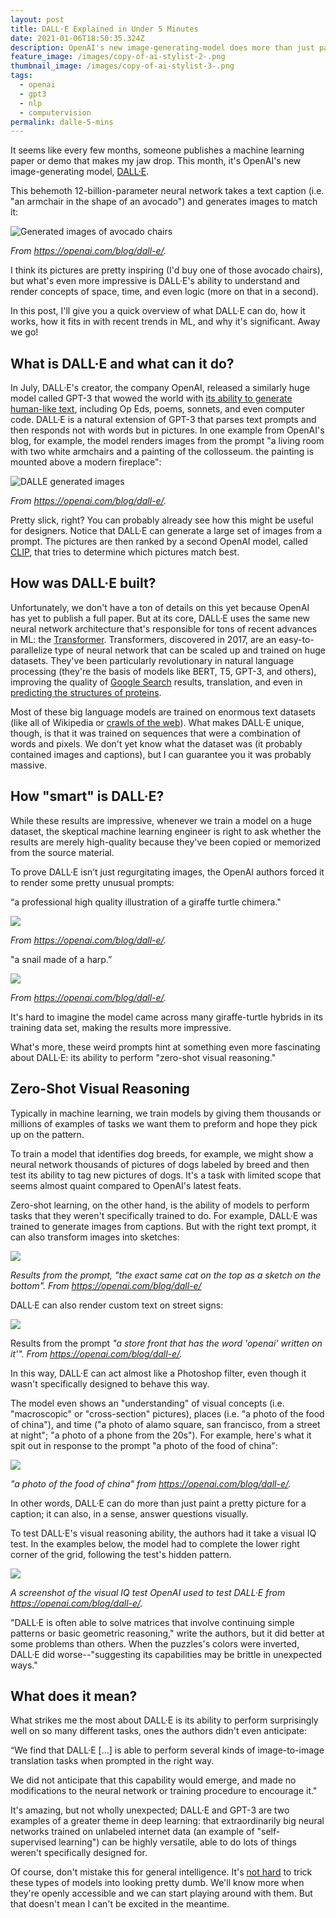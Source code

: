 ```yaml
---
layout: post
title: DALL·E Explained in Under 5 Minutes
date: 2021-01-06T18:50:35.324Z
description: OpenAI's new image-generating-model does more than just paint pictures
feature_image: /images/copy-of-ai-stylist-2-.png
thumbnail_image: /images/copy-of-ai-stylist-3-.png
tags:
  - openai
  - gpt3
  - nlp
  - computervision
permalink: dalle-5-mins
---
```

It seems like every few months, someone publishes a machine learning paper or demo that makes my jaw drop. This month, it's OpenAI's new image-generating model, [DALL·E](https://openai.com/blog/dall-e/).

This behemoth 12-billion-parameter neural network takes a text caption (i.e. "an armchair in the shape of an avocado") and generates images to match it:

![Generated images of avocado chairs](/images/screen-shot-2021-01-06-at-1.37.37-pm.png "Generated images of avocado chairs")

*From https://openai.com/blog/dall-e/.*

I think its pictures are pretty inspiring (I'd buy one of those avocado chairs), but what's even more impressive is DALL·E's ability to understand and render concepts of space, time, and even logic (more on that in a second).

In this post, I'll give you a quick overview of what DALL·E can do, how it works, how it fits in with recent trends in ML, and why it's significant. Away we go!

## What is DALL·E and what can it do?

In July, DALL·E's creator, the company OpenAI, released a similarly huge model called GPT-3 that wowed the world with [its ability to generate human-like text](https://daleonai.com/gpt3-explained-fast), including Op Eds, poems, sonnets, and even computer code. DALL·E is a natural extension of GPT-3 that parses text prompts and then responds not with words but in pictures. In one example from OpenAI's blog, for example, the model renders images from the prompt "a living room with two white armchairs and a painting of the collosseum. the painting is mounted above a modern fireplace":

![DALLE generated images](/images/screen-shot-2021-01-06-at-2.39.07-pm.png "DALLE generated images")

*From https://openai.com/blog/dall-e/.* 

Pretty slick, right? You can probably already see how this might be useful for designers. Notice that DALL·E can generate a large set of images from a prompt. The pictures are then ranked by a second OpenAI model, called [CLIP](https://openai.com/blog/clip/), that tries to determine which pictures match best.

## How was DALL·E built?

Unfortunately, we don't have a ton of details on this yet because OpenAI has yet to publish a full paper. But at its core, DALL·E uses the same new neural network architecture that's responsible for tons of recent advances in ML: the [Transformer](https://arxiv.org/abs/1706.03762). Transformers, discovered in 2017, are an easy-to-parallelize type of neural network that can be scaled up and trained on huge datasets. They've been particularly revolutionary in natural language processing (they're the basis of models like BERT, T5, GPT-3, and others), improving the quality of [Google Search](https://blog.google/products/search/search-language-understanding-bert/) results, translation, and even in [predicting the structures of proteins](https://daleonai.com/how-alphafold-works).

Most of these big language models are trained on enormous text datasets (like all of Wikipedia or [](https://commoncrawl.org/)[crawls of the web](https://commoncrawl.org/)). What makes DALL·E unique, though, is that it was trained on sequences that were a combination of words and pixels. We don't yet know what the dataset was (it probably contained images and captions), but I can guarantee you it was probably massive.

## How "smart" is DALL·E?

While these results are impressive, whenever we train a model on a huge dataset, the skeptical machine learning engineer is right to ask whether the results are merely high-quality because they've been copied or memorized from the source material.

To prove DALL·E isn’t just regurgitating images, the OpenAI authors forced it to render some pretty unusual prompts: 

“a professional high quality illustration of a giraffe turtle chimera."

![](/images/screen-shot-2021-01-06-at-1.39.04-pm.png)

*From https://openai.com/blog/dall-e/.* 

"a snail made of a harp.”

![](/images/screen-shot-2021-01-06-at-1.39.12-pm.png)

*From https://openai.com/blog/dall-e/.* 

It's hard to imagine the model came across many giraffe-turtle hybrids in its training data set, making the results more impressive.

What's more, these weird prompts hint at something even more fascinating about DALL·E: its ability to perform "zero-shot visual reasoning." 

## Zero-Shot Visual Reasoning

Typically in machine learning, we train models by giving them thousands or millions of examples of tasks we want them to preform and hope they pick up on the pattern.

To train a model that identifies dog breeds, for example, we might show a neural network thousands of pictures of dogs labeled by breed and then test its ability to tag new pictures of dogs. It's a task with limited scope that seems almost quaint compared to OpenAI's latest feats.

Zero-shot learning, on the other hand, is the ability of models to perform tasks that they weren't specifically trained to do. For example, DALL·E was trained to generate images from captions. But with the right text prompt, it can also transform images into sketches:

![](/images/screen-shot-2021-01-06-at-1.41.02-pm.png)

*Results from the prompt, "the exact same cat on the top as a sketch on the bottom". From https://openai.com/blog/dall-e/*

DALL·E can also render custom text on street signs:

![](/images/screen-shot-2021-01-06-at-2.51.53-pm.png)

Results from the prompt *"a store front that has the word 'openai' written on it'". From https://openai.com/blog/dall-e/.*

In this way, DALL·E can act almost like a Photoshop filter, even though it wasn't specifically designed to behave this way.

The model even shows an "understanding" of visual concepts (i.e. "macroscopic" or "cross-section" pictures), places (i.e. "a photo of the food of china"), and time ("a photo of alamo square, san francisco, from a street at night"; "a photo of a phone from the 20s"). For example, here's what it spit out in response to the prompt "a photo of the food of china":

![](/images/screen-shot-2021-01-06-at-1.42.22-pm.png)

*"a photo of the food of china" from https://openai.com/blog/dall-e/.*

In other words, DALL·E can do more than just paint a pretty picture for a caption; it can also, in a sense, answer questions visually.

To test DALL·E's visual reasoning ability, the authors had it take a visual IQ test. In the examples below, the model had to complete the lower right corner of the grid, following the test's hidden pattern.

![](/images/screen-shot-2021-01-07-at-1.22.26-pm.png)

*A screenshot of the visual IQ test OpenAI used to test DALL·E* *from https://openai.com/blog/dall-e/.*

"DALL·E is often able to solve matrices that involve continuing simple patterns or basic geometric reasoning," write the authors, but it did better at some problems than others. When the puzzles's colors were inverted, DALL·E did worse--"suggesting its capabilities may be brittle in unexpected ways."

## What does it mean?

What strikes me the most about DALL·E is its ability to perform surprisingly well on so many different tasks, ones the authors didn't even anticipate:

“We find that DALL·E \[...] is able to perform several kinds of image-to-image translation tasks when prompted in the right way.

We did not anticipate that this capability would emerge, and made no modifications to the neural network or training procedure to encourage it."

It's amazing, but not wholly unexpected; DALL·E and GPT-3 are two examples of a greater theme in deep learning: that extraordinarily big neural networks trained on unlabeled internet data (an example of "self-supervised learning") can be highly versatile, able to do lots of things weren't specifically designed for.

Of course, don't mistake this for general intelligence. It's [not hard](https://lacker.io/ai/2020/07/06/giving-gpt-3-a-turing-test.html) to trick these types of models into looking pretty dumb. We'll know more when they're openly accessible and we can start playing around with them. But that doesn't mean I can't be excited in the meantime.